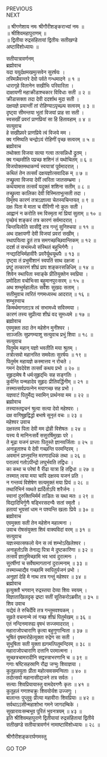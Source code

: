 PREVIOUS  
NEXT  
  
॥ श्रीगणेशाय नमः श्रीगौरीशङ्कराभ्यां नमः ॥  
॥ श्रीशिवमहापुराणम् ॥  
॥ द्वितीया रुद्रसंहितायां द्वितीयः सतीखण्डे  
अष्टाविंशोध्यायः ॥  
  
सतीयात्रावर्णनम्  
ब्रह्मोवाच  
यदा ययुर्दक्षमखमुत्सवेन सुरर्षयः ।  
तस्मिन्नैवान्तरे देवो पर्वते गन्धमादने ॥ १ ॥  
धारागृहे वितानेन सखीभिः परिवारिता ।  
दाक्षायणी महाक्रीडाश्चकार विविधाः सती ॥ २ ॥  
क्रीडासक्ता तदा देवी ददर्शाथ मुदा सती ।  
दक्षयज्ञे प्रयान्तीं तां रोहिण्याऽपृच्छ्य सत्वरम् ॥ ३ ॥  
दृष्ट्वा सीमन्तया भूतां विजयां प्राह सा सती ।  
स्वसखीं प्रवरां प्राणप्रियां सा हि हितावहाम् ॥ ४ ॥  
सत्युवाच  
हे सखीप्रवरे प्राणप्रिये त्वं विजये मम ।  
क्व गमिष्यति चन्द्रोऽयं रोहिणीं पृच्छ सत्वरम् ॥ ५ ॥  
ब्रह्मोवाच  
तथोक्ता विजया सत्या गत्वा तत्सन्निधौ द्रुतम् ।  
क्व गच्छसीति पप्रच्छ शशिनं तं यथोचितम् ॥ ६ ॥  
विजयोक्तमथाकर्ण्य स्वयात्रां पूर्वमादरात् ।  
कथितं तेन तत्सर्वं दक्षयज्ञोत्सवादिक म् ॥ ७ ॥  
तच्छ्रुत्वा विजया देवीं त्वरिता जातसम्भ्रमा ।  
कथयामास तत्सर्वं यदुक्तं शशिना सतीम् ॥ ८ ॥  
तच्छ्रुत्वा कालिका देवी विस्मिताभूत्सती तदा ।  
विमृश्य कारणं तत्राऽज्ञात्वा चेतस्यचिन्तयत् ॥ ९ ॥  
दक्षः पिता मे माता च वीरिणी नो कुतः सती ।  
आह्वानं न करोति स्म विस्मृता मां प्रियां सुताम् ॥ १० ॥  
पृच्छेयं शङ्करं तत्र कारणं सर्वमादरात् ।  
चिन्तयित्वेति सासीद्वै तत्र गन्तुं सुनिश्चया ॥ ११ ॥  
अथ दाक्षायणी देवी विजयां प्रवरां सखीम् ।  
स्थापयित्वा द्रुतं तत्र समगच्छच्छिवान्तिकम् ॥ १२ ॥  
ददर्श तं सभामध्ये संस्थितं बहुभिर्गणैः ।  
नन्द्यादिभिर्महावीरैः प्रवरैर्यूथयूथपैः ॥ १३ ॥  
दृष्ट्वा तं प्रभुमीशानं स्वपतिं साथ दक्षजा ।  
प्रष्टुं तत्कारणं शीघ्रं प्राप शङ्करसन्निधिम् ॥ १४ ॥  
शिवेन स्थापिता स्वाङ्‌के प्रीतियुक्तेन स्वप्रिया ।  
प्रमोदिता वचोभिःसा बहुमानपुरःसरम् ॥ १५ ॥  
अथ शम्भुर्महालीलः सर्वेशः सुखदः सताम् ।  
सतीमुवाच त्वरितं गणमध्यस्थ आदरात् ॥ १६ ॥  
शम्भुरुवाच  
किमर्थमागताऽत्र त्वं सभामध्ये सविस्मया ।  
कारणं तस्य सुप्रीत्या शीघ्रं वद सुमध्यमे ॥ १७ ॥  
ब्रह्मोवाच  
एवमुक्ता तदा तेन महेशेन मुनीश्वर ।  
साञ्जलिः सुप्रणम्याशु सत्युवाच प्रभुं शिवा ॥ १८ ॥  
सत्युवाच  
पितुर्मम महान् यज्ञो भवतीति मया श्रुतम् ।  
तत्रोत्सवो महानस्ति समवेताः सुरर्षयः ॥ १९ ॥  
पितुर्मम महायज्ञे कस्मात्तव न रोचते ।  
गमनं देवदेवेश तत्सर्वं कथय प्रभो ॥ २० ॥  
सुहृदामेष वै धर्मःसुहृद्‌भिः सह सङ्‌गतिः ।  
कुर्वन्ति यन्महादेव सुहृदः प्रीतिवर्द्धिनीम् ॥ २१ ॥  
तस्मात्सर्वप्रयत्नेन मयागच्छ सह प्रभो ।  
यज्ञवाटं पितुर्मेद्य स्वामिन् प्रार्थनया मम ॥ २२ ॥  
ब्रह्मोवाच  
तस्यास्तद्वचनं श्रुत्वा सत्या देवो महेश्वरः ।  
दक्ष वागिषुहृद्विद्धो बभाषे सूनृतं वचः ॥ २३ ॥  
महेश्वर उवाच  
दक्षस्तव पिता देवी मम द्रोही विशेषतः ॥ २४ ॥  
यस्य ये मानिनःसर्वे ससुरर्षिमुखाः परे ।  
ते मूढा यजनं प्राप्ताः पितुस्ते ज्ञानवर्जिताः ॥ २५ ॥  
अनाहूताश्च ये देवी गच्छन्ति परमन्दिरम् ।  
अवमानं प्राप्नुवन्ति मरणादधिकं तथा ॥ २६ ॥  
परालयं गतोऽपीन्द्रो लघुर्भवति तद्विधः ।  
का कथा च परेषां वै रीढा यात्रा हि तद्विधा ॥ २७ ॥  
तस्मात् त्वया मया चापि दक्षस्य यजनं प्रति ।  
न गन्तव्यं विशेषेण सत्यमुक्तं मया प्रियं ॥ २८ ॥  
तथारिभिर्न व्यथते ह्यर्दितोऽपि शरैर्जनः ।  
स्वानां दुरुक्तिभिर्मर्म ताडितः स यथा मतः ॥ २९ ॥  
विद्यादिभिर्गुणैः षड्भिरसदन्यैः सतां स्मृतौ ।  
हतायां भूयसां धाम न पश्यन्ति खलाः प्रिये ॥ ३० ॥  
ब्रह्मोवाच  
एवमुक्ता सती तेन महेशेन महात्मना ।  
उवाच रोषसंयुक्ता शिवं वाक्यविदां वरम् ॥ ३१ ॥  
सत्युवाच  
यज्ञःस्यात्सफलो येन स त्वं शम्भोऽखिलेश्वर ।  
अनाहूतोऽसि तेनाद्य पित्रा मे दुष्टकारिणा ॥ ३२ ॥  
तत्सर्वं ज्ञातुमिच्छामि भव भावं दुरात्मनः ।  
सुरर्षीणां च सर्वेषामागतानां दुरात्मनाम् ॥ ३३ ॥  
तस्माच्चाद्यैव गच्छामि स्वपितुर्यजनं प्रभो ।  
अनुज्ञां देहि मे नाथ तत्र गन्तुं महेश्वर ॥ ३४ ॥  
ब्रह्मोवाच  
इत्युक्तौ भगवान् रुद्रस्तया देव्या शिवः स्वयम् ।  
विज्ञाताखिलदृक् द्रष्टा सतीं सूतिकरोऽब्रवीत् ॥ ३५ ॥  
शिव उवाच  
यद्येवं ते रुचिर्देवि तत्र गन्तुमवश्यकम् ।  
सुव्रते वचनान्मे त्वं गच्छ शीघ्रं पितुर्मखम् ॥ ३६ ॥  
एतं नन्दिनमारुह्य वृषभं सज्जमादरात् ।  
महाराजोपचाराणि कृत्वा बहुगुणान्विता ॥ ३७ ॥  
भूषितं वृषमारोहेत्युक्ता रुद्रेण सा सती ।  
सुभूषिता सती युक्ता ह्यगमत्पितुमन्दिरम् ॥ ३८ ॥  
महाराजोपचाराणि दत्तानि परमात्मना ।  
सुच्छत्रचामरादीनि सद्वस्त्राभरणानि च ॥ ३९ ॥  
गणाः षष्टिसहस्राणि रौद्रा जग्मुः शिवाज्ञया ।  
कुतूहलयुताः प्रीता महोत्सवसमन्विताः ॥ ४० ॥  
तदोत्सवो महानासीद्यजने तत्र सर्वतः ।  
सत्याः शिवप्रियायास्तु वामदेवगणैः कृतः ॥ ४१ ॥  
कुतूहलं गणाश्चक्रुः शिवयोर्यश उज्जगुः ।  
बालान्तः पुप्लुवुः प्रीत्या महावीराः शिवप्रियाः ॥ ४२ ॥  
सर्वथाऽऽसीन्महाशोभा गमने जागदम्बिके ।  
सुखारावःसम्बभूव पूरितं भुवनत्रयम् ॥ ४३ ॥  
इति श्रीशिवमहापुराणे द्वितीयायां रुद्रसंहितायां द्वितीये  
सतीखण्डे सतीयात्रावर्णनं नामाष्टाविंशोध्यायः ॥ २८ ॥  
  
  
श्रीगौरीशङ्करार्पणमस्तु  
  
GO TOP
